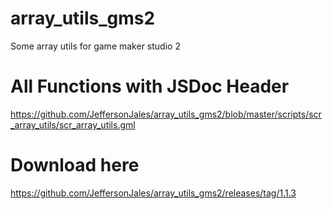 # array_utils_gms2
Some array utils for game maker studio 2

# All Functions with JSDoc Header
https://github.com/JeffersonJales/array_utils_gms2/blob/master/scripts/scr_array_utils/scr_array_utils.gml

# Download here
https://github.com/JeffersonJales/array_utils_gms2/releases/tag/1.1.3
